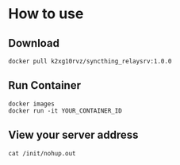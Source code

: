 # How to use

## Download

```
docker pull k2xg10rvz/syncthing_relaysrv:1.0.0
```

## Run Container

```
docker images
docker run -it YOUR_CONTAINER_ID
```

## View your server address

```
cat /init/nohup.out
```



